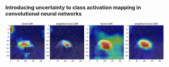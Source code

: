 ### Introducing uncertainty to class activation mapping in convolutional neural networks
![Example CAM image (general image)](images/example.png)
